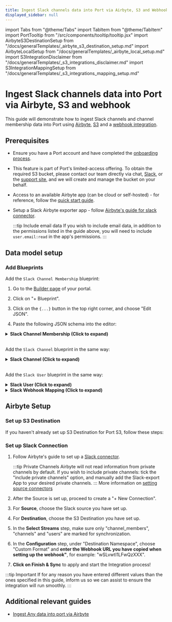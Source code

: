 ```yaml
---
title: Ingest Slack channels data into Port via Airbyte, S3 and Webhook
displayed_sidebar: null
---
```


import Tabs from "@theme/Tabs"
import TabItem from "@theme/TabItem"
import PortTooltip from "/src/components/tooltip/tooltip.jsx"
import AirbyteS3DestinationSetup from "/docs/generalTemplates/_airbyte_s3_destination_setup.md"
import AirbyteLocalSetup from "/docs/generalTemplates/_airbyte_local_setup.md"
import S3IntegrationDisclaimer from "/docs/generalTemplates/_s3_integrations_disclaimer.md"
import S3IntegrationMappingSetup from "/docs/generalTemplates/_s3_integrations_mapping_setup.md"

# Ingest Slack channels data into Port via Airbyte, S3 and webhook

This guide will demonstrate how to ingest Slack channels and channel membership data into Port using [Airbyte](https://airbyte.com/), [S3](https://aws.amazon.com/s3/) and a [webhook integration](https://docs.port.io/build-your-software-catalog/custom-integration/webhook/).

<S3IntegrationDisclaimer/>

## Prerequisites

- Ensure you have a Port account and have completed the [onboarding process](https://docs.port.io/quickstart).

- This feature is part of Port's limited-access offering. To obtain the required S3 bucket, please contact our team directly via chat, [Slack](https://www.getport.io/community), or the [support site](http://support.port.io/), and we will create and manage the bucket on your behalf.

- Access to an available Airbyte app (can be cloud or self-hosted) - for reference, follow the [quick start guide](https://docs.airbyte.com/using-airbyte/getting-started/oss-quickstart).

<AirbyteLocalSetup/>

- Setup a Slack Airbyte exporter app - follow [Airbyte's guide for slack connector](https://docs.airbyte.com/integrations/sources/slack).

  :::tip Include email data
  If you wish to include email data, in addition to the permissions listed in the guide above, you will need to include `user.email:read` in the app's permissions.
  :::

## Data model setup

### Add Blueprints

Add the `Slack Channel Membership` blueprint:

1. Go to the [Builder page](https://app.getport.io/settings/data-model) of your portal.

2. Click on "+ Blueprint".

3. Click on the `{...}` button in the top right corner, and choose "Edit JSON".

4. Paste the following JSON schema into the editor:

<details>
<summary><b>Slack Channel Membership (Click to expand)</b></summary>

```json showLineNumbers
{
  "identifier": "slack_channel_membership",
  "description": "Slack Channel Membership",
  "title": "Slack Channel Membership",
  "icon": "Slack",
  "schema": {
    "properties": {
      "member_id": {
        "type": "string",
        "description": "ID of the user who is a member of the channel."
      },
      "channel_id": {
        "type": "string",
        "description": "ID of the channel the user belongs to."
      }
    },
    "required": [
      "member_id",
      "channel_id"
    ]
  },
  "mirrorProperties": {},
  "calculationProperties": {},
  "aggregationProperties": {},
  "relations": {}
}
```

</details>
<br/>

Add the `Slack Channel` blueprint in the same way:

<details>
<summary><b>Slack Channel (Click to expand)</b></summary>

```json showLineNumbers
{
  "identifier": "slack_channel",
  "description": "Slack Channel",
  "title": "Slack Channel",
  "icon": "Slack",
  "schema": {
    "properties": {
      "is_private": {
        "type": "boolean",
        "description": "Indicates if the channel is private."
      },
      "context_team_id": {
        "type": "string",
        "description": "ID of the team the channel belongs to."
      },
      "is_channel": {
        "type": "boolean",
        "description": "Indicates if this is a channel (true) or a direct message (false)."
      },
      "is_shared": {
        "type": "boolean",
        "description": "Indicates if the channel is shared across teams."
      },
      "previous_names": {
        "type": "array",
        "description": "List of previous names of the channel."
      },
      "creator": {
        "type": "string",
        "description": "ID of the user who created the channel."
      },
      "createdAt": {
        "type": "number",
        "description": "Timestamp of when the channel was created."
      },
      "is_ext_shared": {
        "type": "boolean",
        "description": "Indicates if the channel is externally shared."
      },
      "is_group": {
        "type": "boolean",
        "description": "Indicates if this is a group DM."
      },
      "is_archived": {
        "type": "boolean",
        "description": "Indicates if the channel is archived."
      },
      "shared_team_ids": {
        "type": "array",
        "description": "List of teams the channel is shared with."
      },
      "is_org_shared": {
        "type": "boolean",
        "description": "Indicates if the channel is shared across the entire organization."
      },
      "num_members": {
        "type": "number",
        "title": "num_members"
      },
      "purpose": {
        "type": "string",
        "description": "Information about the channel's purpose."
      },
      "topic": {
        "type": "string",
        "description": "Information about the channel's topic."
      }
    },
    "required": []
  },
  "mirrorProperties": {
    "member_id": {
      "title": "member_id",
      "path": "users.member_id"
    }
  },
  "calculationProperties": {},
  "aggregationProperties": {},
  "relations": {
    "users": {
      "title": "Users",
      "target": "slack_channel_membership",
      "required": false,
      "many": true
    }
  }
}
```

</details>
<br/>

Add the `Slack User` blueprint in the same way:

<details>
<summary><b>Slack User (Click to expand)</b></summary>

```json showLineNumbers
{
  "identifier": "slack_user",
  "description": "Slack User",
  "title": "Slack User",
  "icon": "Slack",
  "schema": {
    "properties": {
      "tz": {
        "type": "string",
        "description": "The user's time zone."
      },
      "is_restricted": {
        "type": "boolean",
        "description": "Indicates if the user is restricted."
      },
      "is_primary_owner": {
        "type": "boolean",
        "description": "Indicates if the user is the primary owner."
      },
      "real_name": {
        "type": "string",
        "description": "The user's real name."
      },
      "team_id": {
        "type": "string",
        "description": "The user's team ID."
      },
      "is_admin": {
        "type": "boolean",
        "description": "Indicates if the user is an admin."
      },
      "is_app_user": {
        "type": "boolean",
        "description": "Indicates if the user is an app user."
      },
      "deleted": {
        "type": "boolean",
        "description": "Indicates if the user is deleted."
      },
      "is_bot": {
        "type": "boolean",
        "description": "Indicates if the user is a bot."
      },
      "email": {
        "type": "string",
        "title": "email"
      }
    },
    "required": []
  },
  "mirrorProperties": {
    "channel_id": {
      "title": "channel_id",
      "path": "membership.channel_id"
    }
  },
  "calculationProperties": {},
  "aggregationProperties": {},
  "relations": {
    "user": {
      "title": "User",
      "target": "_user",
      "required": false,
      "many": false
    },
    "membership": {
      "title": "membership",
      "target": "slack_channel_membership",
      "required": false,
      "many": true
    }
  }
}
```

</details>

<S3IntegrationMappingSetup/>

<details>
<summary><b>Slack Webhook Mapping (Click to expand)</b></summary>

```json showLineNumbers
[
  {
    "blueprint": "slack_channel",
    "operation": "create",
    "filter": "(.body | has(\"_PORT_SOURCE_OBJECT_KEY\")) and (.body._PORT_SOURCE_OBJECT_KEY | split(\"/\") | .[2] | IN(\"channels\"))",
    "entity": {
      "identifier": ".body.id | tostring",
      "title": ".body.name_normalized | tostring",
      "properties": {
        "is_private": ".body.is_private",
        "purpose": ".body.purpose.value",
        "context_team_id": ".body.context_team_id",
        "is_shared": ".body.is_shared",
        "previous_names": ".body.previous_names",
        "creator": ".body.creator",
        "createdAt": ".body.created",
        "is_ext_shared": ".body.is_ext_shared",
        "is_group": ".body.is_group",
        "is_archived": ".body.is_archived",
        "num_members": ".body.num_members | tonumber? // .",
        "topic": ".body.topic.value",
        "shared_team_ids": ".body.shared_team_ids",
        "is_org_shared": ".body.is_org_shared"
      },
      "relations": {
        "users": {
          "combinator": "'and'",
          "rules": [
            {
              "property": "'channel_id'",
              "operator": "'='",
              "value": ".body.id | tostring"
            }
          ]
        }
      }
    }
  },
  {
    "blueprint": "slack_user",
    "operation": "create",
    "filter": "(.body | has(\"_PORT_SOURCE_OBJECT_KEY\")) and (.body._PORT_SOURCE_OBJECT_KEY | split(\"/\") | .[2] | IN(\"users\"))",
    "entity": {
      "identifier": ".body.id | tostring",
      "title": ".body.name | tostring",
      "properties": {
        "tz": ".body.tz",
        "is_restricted": ".body.is_restricted",
        "is_primary_owner": ".body.is_primary_owner",
        "real_name": ".body.real_name",
        "team_id": ".body.team_id",
        "is_admin": ".body.is_admin",
        "is_app_user": ".body.is_app_user",
        "deleted": ".body.deleted",
        "is_bot": ".body.is_bot",
        "email": ".body.profile.email"
      },
      "relations": {
        "user": ".body.profile.email"
      }
    }
  },
  {
    "blueprint": "slack_channel_membership",
    "operation": "create",
    "filter": "(.body | has(\"_PORT_SOURCE_OBJECT_KEY\")) and (.body._PORT_SOURCE_OBJECT_KEY | split(\"/\") | .[2] | IN(\"channel_members\"))",
    "entity": {
      "identifier": ".body.channel_id + \"_\" + .body.member_id | tostring",
      "title": ".body.channel_id + \"_\" + .body.member_id | tostring",
      "properties": {
        "member_id": ".body.member_id",
        "channel_id": ".body.channel_id"
      }
    }
  }
]

```

</details>

## Airbyte Setup

### Set up S3 Destination

If you haven't already set up S3 Destination for Port S3, follow these steps:

<AirbyteS3DestinationSetup/>

### Set up Slack Connection

1. Follow Airbyte's guide to set up a [Slack connector](https://docs.airbyte.com/integrations/sources/slack).

    :::tip Private Channels
      Airbyte will not read information from private channels by default.
      If you wish to include private channels: tick the "include private channels" option,
      and manually add the Slack-export App to your desired private channels.
    :::
  More information on [setting source connectors](http://docs.port.io/build-your-software-catalog/custom-integration/S3-integrations#set-up-data-source)


2. After the Source is set up, proceed to create a "+ New Connection".

3. For **Source**, choose the Slack source you have set up.

4. For **Destination**, choose the S3 Destination you have set up.

5. In the **Select Streams** step, make sure only "channel_members", "channels" and "users" are marked for synchronization.

6. In the **Configuration** step, under "Destination Namespace", choose "Custom Format" and **enter the Webhook URL you have copied when setting up the webhook"**, for example: "wSLvwtI1LFwQzXXX".

7. **Click on Finish & Sync** to apply and start the Integration process!

:::tip Important
  If for any reason you have entered different values than the ones specified in this guide,
  inform us so we can assist to ensure the integration will run smoothly.
:::

## Additional relevant guides

- [Ingest Any data into port via Airbyte](https://docs.port.io/build-your-software-catalog/custom-integration/S3-integrations)
